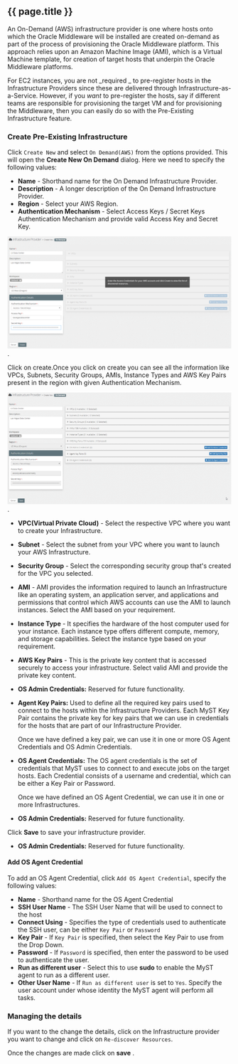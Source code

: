 ## {{ page.title }}

An On-Demand (AWS) infrastructure provider is one where hosts onto which the Oracle Middleware will be installed are created on-demand as part of the process of provisioning the Oracle Middleware platform. This approach relies upon an Amazon Machine Image (AMI), which is a Virtual Machine template, for creation of target hosts that underpin the Oracle Middleware platforms.

For EC2 instances, you are not _required _ to pre-register hosts in the Infrastructure Providers since these are delivered through Infrastructure-as-a-Service. 
However, if you _want_ to pre-register the hosts, say if different teams are responsible for provisioning the target VM and for provisioning the Middleware, then you can easily do so with the Pre-Existing Infrastructure feature.

### Create Pre-Existing Infrastructure
Click `Create New` and select `On Demand(AWS)` from the options provided. This will open the **Create New On Demand** dialog. Here we need to specify the following values:

* **Name** - Shorthand name for the On Demand Infrastructure Provider.
* **Description** - A longer description of the On Demand Infrastructure Provider.
* **Region** - Select your AWS Region.
* **Authentication Mechanism** - Select Access Keys / Secret Keys Authentication Mechanism and provide valid Access Key and Secret Key.

![](img/OnDemandInfraAdd.png).

Click on create.Once you click on create you can see all the information like VPCs, Subnets, Security Groups, AMIs, Instance Types and AWS Key Pairs present in the region with given Authentication Mechanism.

![](img/OnDemandCreate.png).

* **VPC(Virtual Private Cloud)** - Select the respective VPC where you want to create your Infrastructure.
* **Subnet** - Select the subnet from your VPC where you want to launch your AWS Infrastructure.
* **Security Group** - Select the corresponding security group that's created for the VPC you selected.
* **AMI** - AMI provides the information required to launch an Infrastructure like an operating system, an application server, and applications and permissions that control which AWS accounts can use the AMI to launch instances. Select the AMI based on your requirement.
* **Instance Type** - It specifies the hardware of the host computer used for your instance. Each instance type offers different compute, memory, and storage capabilities. Select the instance type based on your requirement.
* **AWS Key Pairs** - This is the private key content that is accessed securely to access your infrastructure. Select valid AMI and provide the private key content.

* **OS Admin Credentials:** Reserved for future functionality.
* **Agent Key Pairs:** Used to define all the required key pairs used to connect to the hosts within the Infrastructure Providers. Each MyST Key Pair contains the private key for key pairs that we can use in credentials for the hosts that are part of our Infrastructure Provider.  

  Once we have defined a key pair, we can use it in one or more OS Agent Credentials and OS Admin Credentials.

* **OS Agent Credentials:**  The OS agent credentials is the set of credentials that MyST uses to connect to and execute jobs on the target hosts. Each Credential consists of a username and credential, which can be either a Key Pair or Password.

    Once we have defined an OS Agent Credential, we can use it in one or more Infrastructures.
    

* **OS Admin Credentials:** Reserved for future functionality.

Click **Save** to save your infrastructure provider.

* **OS Admin Credentials:** Reserved for future functionality.

#### Add OS Agent Credential
To add an OS Agent Credential, click `Add OS Agent Credential`, specify the following values:

* **Name** - Shorthand name for the OS Agent Credential
* **SSH User Name** - The SSH User Name that will be used to connect to the host
* **Connect Using** - Specifies the type of credentials used to authenticate the SSH user, can be  either `Key Pair` or `Password`
* **Key Pair** - If `Key Pair` is specified, then select the Key Pair to use from the Drop Down.
* **Password** - If `Password` is specified, then enter the password to be used to authenticate the user.
* **Run as different user** - Select this to use **sudo** to enable the MyST agent to run as a different user.
* **Other User Name** - If `Run as different user` is set to `Yes`. Specify the user account under whose identity the MyST agent will perform all tasks.

### Managing the details

If you want to the change the details, click on the Infrastructure provider you want to change and click on `Re-discover Resources`.

Once the changes are made click on **save** .






